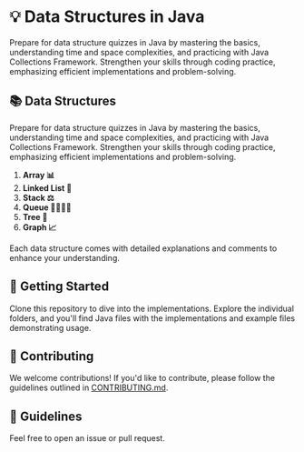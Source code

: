 # 💡 Data Structures in Java


Prepare for data structure quizzes in Java by mastering the basics, understanding time and space complexities, and practicing with Java Collections Framework. Strengthen your skills through coding practice, emphasizing efficient implementations and problem-solving.

## 📚 Data Structures 

Prepare for data structure quizzes in Java by mastering the basics, understanding time and space complexities, and practicing with Java Collections Framework. Strengthen your skills through coding practice, emphasizing efficient implementations and problem-solving.

1. **Array 📊**
2. **Linked List 🔗**
3. **Stack ⚖️**
4. **Queue 🚶‍♂️🚶‍♀️**
5. **Tree 🌳**
6. **Graph 📈**

Each data structure comes with detailed explanations and comments to enhance your understanding.

## 🚀 Getting Started

Clone this repository to dive into the implementations. Explore the individual folders, and you'll find Java files with the implementations and example files demonstrating usage.

## 🤝 Contributing

We welcome contributions! If you'd like to contribute, please follow the guidelines outlined in [CONTRIBUTING.md](CONTRIBUTING.md).

## 📝 Guidelines

Feel free to open an issue or pull request.
